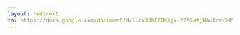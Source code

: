```yaml
---
layout: redirect
to: https://docs.google.com/document/d/1Lcx3OKCEDKxjx-2C9SatjHauXzz-54Sl95YES4aAeD4/edit?usp=sharing
---
```

